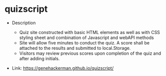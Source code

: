 # quizscript

* Description
  - Quiz site constructed with basic HTML elements as well as with CSS styling sheet and combination of Javascript and webAPI methods
  - Site will allow five minutes to conduct the quiz. A score shall be attached to the results and submitted to local.Storage.
  - Visitors may review previous scores upon completion of the quiz and after adding initials.

* Link: https://genehackerman.github.io/quizscript/
